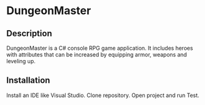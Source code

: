 # DungeonMaster

## Description
DungeonMaster is a C# console RPG game application.
It includes heroes with attributes that can be increased by equipping armor, weapons and leveling up.

## Installation
Install an IDE like Visual Studio.
Clone repository.
Open project and run Test.
